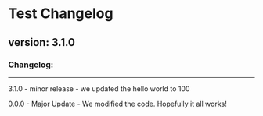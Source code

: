 # Test Changelog

## version: 3.1.0

### Changelog:

---

3.1.0 - minor release - we updated the hello world to 100

0.0.0 - Major Update - We modified the code. Hopefully it all works!
